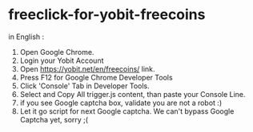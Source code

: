 # freeclick-for-yobit-freecoins<br />
in English : <br />
1) Open Google Chrome. <br />
2) Login your Yobit Account<br />
3) Open https://yobit.net/en/freecoins/ link.<br />
4) Press F12 for Google Chrome Developer Tools<br />
5) Click 'Console' Tab in Developer Tools.<br />
6) Select and Copy All trigger.js content, than paste your Console Line.<br />
7) if you see Google captcha box, validate you are not a robot :)<br />
8) Let it go script for next Google captcha. We can't bypass Google Captcha yet, sorry ;( <br />
